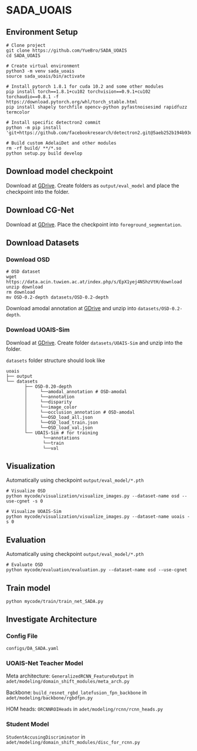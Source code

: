# SADA_UOAIS

## Environment Setup

```
# Clone project
git clone https://github.com/YueBro/SADA_UOAIS
cd SADA_UOAIS

# Create virtual environment
python3 -m venv sada_uoais
source sada_uoais/bin/activate

# Install pytorch 1.8.1 for cuda 10.2 and some other modules
pip install torch==1.8.1+cu102 torchvision==0.9.1+cu102 torchaudio==0.8.1 -f https://download.pytorch.org/whl/torch_stable.html
pip install shapely torchfile opencv-python pyfastnoisesimd rapidfuzz termcolor

# Install specific detectron2 commit
python -m pip install 'git+https://github.com/facebookresearch/detectron2.git@5aeb252b194b93dc2879b4ac34bc51a31b5aee13'

# Build custom AdelaiDet and other modules
rm -rf build/ **/*.so
python setup.py build develop
```


## Download model checkpoint

Download at [GDrive](https://drive.google.com/file/d/10JpK7RmkGrTqw3X9WLUVLVQSOX0dSu87/view?usp=sharing). Create folders as `output/eval_model` and place the checkpoint into the folder.


## Download CG-Net

Download at [GDrive](https://drive.google.com/file/d/1-YmmckaLXSZGh9BJkzWXdabNkIeXYh2j/view?usp=sharing). Place the checkpoint into `foreground_segmentation`.


## Download Datasets

### Download OSD
```
# OSD dataset
wget https://data.acin.tuwien.ac.at/index.php/s/EpX1yej4NShzVtH/download
unzip download
rm download
mv OSD-0.2-depth datasets/OSD-0.2-depth
```

Download amodal annotation at [GDrive](https://drive.google.com/file/d/1ddS721aO1q2wr88gc5ndSOYqYApqmLPe/view?usp=sharing) and unzip into `datasets/OSD-0.2-depth`.

### Download UOAIS-Sim

Download at [GDrive](https://drive.google.com/file/d/1yN6ixntOxQRx-UFPV9-wi9R7iODJh-Nw/view?usp=sharing). Create folder `datasets/UOAIS-Sim` and unzip into the folder.


`datasets` folder structure should look like
```
uoais
├── output
└── datasets
       ├── OSD-0.20-depth
       │     └──amodal_annotation # OSD-amodal
       │     └──annotation
       │     └──disparity
       │     └──image_color
       │     └──occlusion_annotation # OSD-amodal
       │     └──OSD_load_all.json
       │     └──OSD_load_train.json
       │     └──OSD_load_val.json
       └── UOAIS-Sim # for training
              └──annotations
              └──train
              └──val
```


## Visualization

Automatically using checkpoint `output/eval_model/*.pth`

```
# Visualize OSD
python mycode/visualization/visualize_images.py --dataset-name osd --use-cgnet -s 0

# Visualize UOAIS-Sim
python mycode/visualization/visualize_images.py --dataset-name uoais -s 0
```

## Evaluation

Automatically using checkpoint `output/eval_model/*.pth`

```
# Evaluate OSD
python mycode/evaluation/evaluation.py --dataset-name osd --use-cgnet
```

## Train model

```
python mycode/train/train_net_SADA.py
```

## Investigate Architecture

### Config File

`configs/DA_SADA.yaml`

### UOAIS-Net Teacher Model

Meta architecture: `GeneralizedRCNN_FeatureOutput` in `adet/modeling/domain_shift_modules/meta_arch.py`

Backbone: `build_resnet_rgbd_latefusion_fpn_backbone` in `adet/modeling/backbone/rgbdfpn.py`

HOM heads: `ORCNNROIHeads` in `adet/modeling/rcnn/rcnn_heads.py`

### Student Model

`StudentAccusingDiscriminator` in `adet/modeling/domain_shift_modules/disc_for_rcnn.py`

